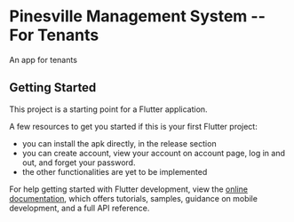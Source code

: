 # Pinesville Management System -- For Tenants

An app for tenants

## Getting Started

This project is a starting point for a Flutter application.

A few resources to get you started if this is your first Flutter project:

- you can install the apk directly, in the release section
- you can create account, view your account on account page, log in and out, and forget your password.
- the other functionalities are yet to be implemented


For help getting started with Flutter development, view the
[online documentation](https://docs.flutter.dev/), which offers tutorials,
samples, guidance on mobile development, and a full API reference.
